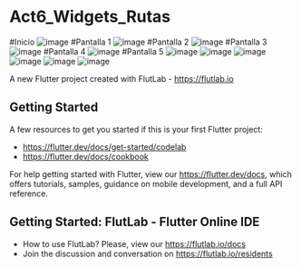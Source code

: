 # Act6_Widgets_Rutas
#Inicio
![image](https://github.com/user-attachments/assets/e17eb88c-5cab-4267-a08a-951da52ee2b1)
 #Pantalla 1
 ![image](https://github.com/user-attachments/assets/490ad927-d9ca-4bfa-9434-48e809aa2a2c)
#Pantalla 2
![image](https://github.com/user-attachments/assets/89254d36-0195-46db-be06-f6226092d311)
#Pantalla 3
![image](https://github.com/user-attachments/assets/40e78203-eadb-4fd6-9237-a709105109fc)
#Pantalla 4
![image](https://github.com/user-attachments/assets/9ad44dbe-1c62-441f-b1a3-fdf2dcafc1a7)
#Pantalla 5
![image](https://github.com/user-attachments/assets/6a68010d-0b89-4445-870e-41b627c1cebe)
![image](https://github.com/user-attachments/assets/a4bb43e0-0fd0-4fb0-ab50-ce573222dd4a)
![image](https://github.com/user-attachments/assets/fc447702-98a8-4a44-9f46-88ba7ebc7c92)
![image](https://github.com/user-attachments/assets/2f51a082-6cb9-4c69-a113-6a3271ca2362)
![image](https://github.com/user-attachments/assets/9f9569c0-f671-4f20-b510-99c4fb5e648b)
![image](https://github.com/user-attachments/assets/4239b51b-252a-4db9-a385-7137b2e6f8ff)











A new Flutter project created with FlutLab - https://flutlab.io

## Getting Started

A few resources to get you started if this is your first Flutter project:

- https://flutter.dev/docs/get-started/codelab
- https://flutter.dev/docs/cookbook

For help getting started with Flutter, view our
https://flutter.dev/docs, which offers tutorials,
samples, guidance on mobile development, and a full API reference.

## Getting Started: FlutLab - Flutter Online IDE

- How to use FlutLab? Please, view our https://flutlab.io/docs
- Join the discussion and conversation on https://flutlab.io/residents
